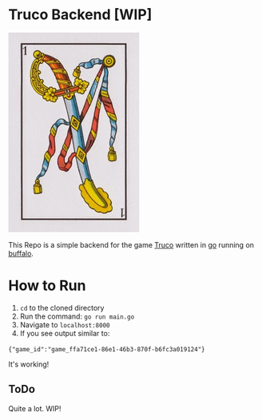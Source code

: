 # Truco Backend [WIP]

![](asset/1ofspades.jpg)

This Repo is a simple backend for the game [Truco](https://en.wikipedia.org/wiki/Truco) written in
[go](https://golang.org/) running on [buffalo](https://gobuffalo.io/en/).

# How to Run

1. `cd` to the cloned directory
2. Run the command: `go run main.go`
3. Navigate to `localhost:8000`
4. If you see output similar to:

`{"game_id":"game_ffa71ce1-86e1-46b3-870f-b6fc3a019124"}`

It's working!

## ToDo

Quite a lot. WIP!
